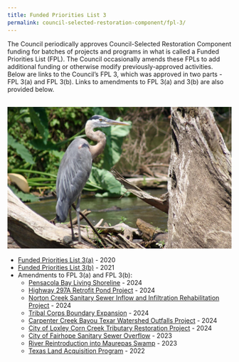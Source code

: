 ```yaml
---
title: Funded Priorities List 3
permalink: council-selected-restoration-component/fpl-3/
---
```


The Council periodically approves Council-Selected Restoration Component funding for batches of projects and programs in what is called a Funded Priorities List (FPL). The Council occasionally amends these FPLs to add additional funding or otherwise modify previously-approved activities. Below are links to the Council’s FPL 3, which was approved in two parts - FPL 3(a) and FPL 3(b). Links to amendments to FPL 3(a) and 3(b) are also provided below.

<br>
<img src="/img/PRDFT-h4-20150624.jpg" alt="A Great Blue Heron stands gracefully on a fallen tree by the water's edge, scanning the shallow stream for fish. Herons can be found in marshes, swamp and lakeshore habitats." loading="lazy">
</br>

- [Funded Priorities List 3(a)](/uploads/Final_FPL_3a_Final_Perdido_EC_508_3_2_2020.pdf) - 2020
- [Funded Priorities List 3(b)](/uploads/FPL3b_Final_Document.pdf) - 2021
- Amendments to FPL 3(a) and FPL 3(b):
  - [Pensacola Bay Living Shoreline](/uploads/PRDFT_Pensacola_LS_FPL_Amendment_Summary_20241218.pdf) - 2024
  - [Highway 297A Retrofit Pond Project](/uploads/Hwy_297a_Retrofit_Pond_Project_FPL_Amendment_Summary_508_20240926.docx) - 2024
  - [Norton Creek Sanitary Sewer Inflow and Infiltration Rehabilitation Project](/uploads/Norton_Creek_FPL_Amendment_Summary_508_20240926.docx) - 2024
  - [Tribal Corps Boundary Expansion](/uploads/Tribal_Youth_Boundary_Expansion_FPL_Amendment_Summary_508_20240926.docx) - 2024
  - [Carpenter Creek Bayou Texar Watershed Outfalls Project](/uploads/FPL3b_Amendment_FL_Carpenter_Creek_Bayou_Texar_Summary_508_0240117.pdf) - 2024
  - [City of Loxley Corn Creek Tributary Restoration Project](/uploads/FPL3b_Amendment_AL_City_of_Loxley_Corn_Creek_Summary_508_20240109.pdf) - 2024
  - [City of Fairhope Sanitary Sewer Overflow](/uploads/FPL_3b_Amendment_AL_Fairhope_WQ_Project_Final_508_compliant.pdf) - 2023
  - [River Reintroduction into Maurepas Swamp](/uploads/Bahia_Grande_Maurepas_FPL_Amendment_Summary_508.pdf) - 2023
  - [Texas Land Acquisition Program](/uploads/Amendment_FPL3b_TX_Land_Acquisition_Program_Final_508_09212022.docx.pdf) - 2022
